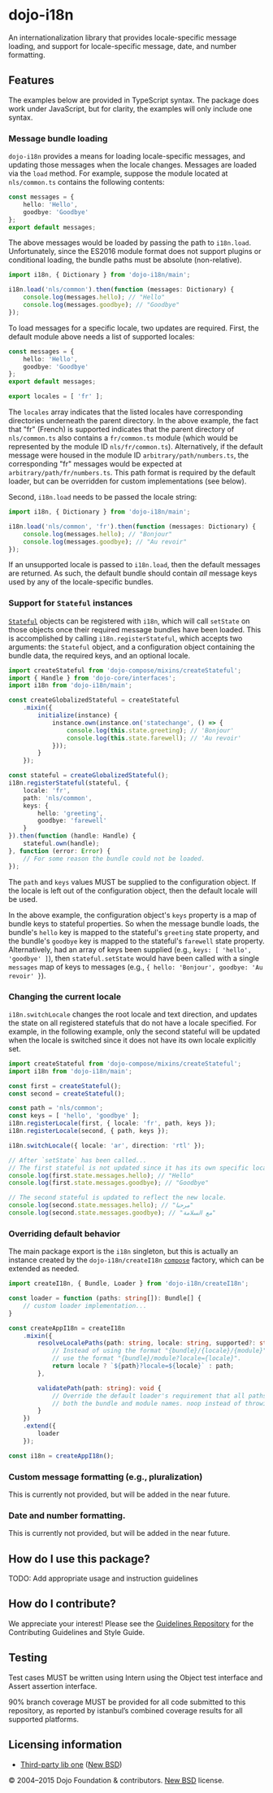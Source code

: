 # dojo-i18n

An internationalization library that provides locale-specific message loading, and support for locale-specific message, date, and number formatting.

## Features

The examples below are provided in TypeScript syntax. The package does work under JavaScript, but for clarity, the examples will only include one syntax.

### Message bundle loading

`dojo-i18n` provides a means for loading locale-specific messages, and updating those messages when the locale changes. Messages are loaded via the `load` method. For example, suppose the module located at `nls/common.ts` contains the following contents:

```typescript
const messages = {
	hello: 'Hello',
	goodbye: 'Goodbye'
};
export default messages;
```

The above messages would be loaded by passing the path to `i18n.load`. Unfortunately, since the ES2016 module format does not support plugins or conditional loading, the bundle paths must be absolute (non-relative).

```typescript
import i18n, { Dictionary } from 'dojo-i18n/main';

i18n.load('nls/common').then(function (messages: Dictionary) {
	console.log(messages.hello); // "Hello"
	console.log(messages.goodbye); // "Goodbye"
});
```

To load messages for a specific locale, two updates are required. First, the default module above needs a list of supported locales:

```typescript
const messages = {
	hello: 'Hello',
	goodbye: 'Goodbye'
};
export default messages;

export locales = [ 'fr' ];
```

The `locales` array indicates that the listed locales have corresponding directories underneath the parent directory. In the above example, the fact that "fr" (French) is supported indicates that the parent directory of `nls/common.ts` also contains a `fr/common.ts` module (which would be represented by the module ID `nls/fr/common.ts`). Alternatively, if the default message were housed in the module ID `arbitrary/path/numbers.ts`, the corresponding "fr" messages would be expected at `arbitrary/path/fr/numbers.ts`. This path format is required by the default loader, but can be overridden for custom implementations (see below).

Second, `i18n.load` needs to be passed the locale string:

```typescript
import i18n, { Dictionary } from 'dojo-i18n/main';

i18n.load('nls/common', 'fr').then(function (messages: Dictionary) {
	console.log(messages.hello); // "Bonjour"
	console.log(messages.goodbye); // "Au revoir"
});
```

If an unsupported locale is passed to `i18n.load`, then the default messages are returned. As such, the default bundle should contain _all_ message keys used by any of the locale-specific bundles.

### Support for `Stateful` instances

[`Stateful`](https://github.com/dojo/compose/blob/master/src/mixins/createStateful.ts) objects can be registered with `i18n`, which will call `setState` on those objects once their required message bundles have been loaded. This is accomplished by calling `i18n.registerStateful`, which accepts two arguments: the `Stateful` object, and a configuration object containing the bundle data, the required keys, and an optional locale.

```typescript
import createStateful from 'dojo-compose/mixins/createStateful';
import { Handle } from 'dojo-core/interfaces';
import i18n from 'dojo-i18n/main';

const createGlobalizedStateful = createStateful
	.mixin({
		initialize(instance) {
			instance.own(instance.on('statechange', () => {
				console.log(this.state.greeting); // 'Bonjour'
				console.log(this.state.farewell); // 'Au revoir'
			}));
		}
	});

const stateful = createGlobalizedStateful();
i18n.registerStateful(stateful, {
	locale: 'fr',
	path: 'nls/common',
	keys: {
		hello: 'greeting',
		goodbye: 'farewell'
	}
}).then(function (handle: Handle) {
	stateful.own(handle);
}, function (error: Error) {
	// For some reason the bundle could not be loaded.
});
```

The `path` and `keys` values MUST be supplied to the configuration object. If the locale is left out of the configuration object, then the default locale will be used.

In the above example, the configuration object's `keys` property is a map of bundle keys to stateful properties. So when the message bundle loads, the bundle's `hello` key is mapped to the stateful's `greeting` state property, and the bundle's `goodbye` key is mapped to the stateful's `farewell` state property. Alternatively, had an array of keys been supplied (e.g., `keys: [ 'hello', 'goodbye' ]`), then `stateful.setState` would have been called with a single `messages` map of keys to messages (e.g., `{ hello: 'Bonjour', goodbye: 'Au revoir' }`).

### Changing the current locale

`i18n.switchLocale` changes the root locale and text direction, and updates the state on all registered statefuls that do not have a locale specified. For example, in the following example, only the second stateful will be updated when the locale is switched since it does not have its own locale explicitly set.

```typescript
import createStateful from 'dojo-compose/mixins/createStateful';
import i18n from 'dojo-i18n/main';

const first = createStateful();
const second = createStateful();

const path = 'nls/common';
const keys = [ 'hello', 'goodbye' ];
i18n.registerLocale(first, { locale: 'fr', path, keys });
i18n.registerLocale(second, { path, keys });

i18n.switchLocale({ locale: 'ar', direction: 'rtl' });

// After `setState` has been called...
// The first stateful is not updated since it has its own specific locale.
console.log(first.state.messages.hello); // "Hello"
console.log(first.state.messages.goodbye); // "Goodbye"

// The second stateful is updated to reflect the new locale.
console.log(second.state.messages.hello); // "مرحبا"
console.log(second.state.messages.goodbye); // "مع السلامة"
```

### Overriding default behavior

The main package export is the `i18n` singleton, but this is actually an instance created by the `dojo-i18n/createI18n` [`compose`](https://github.com/dojo/compose) factory, which can be extended as needed.

```typescript
import createI18n, { Bundle, Loader } from 'dojo-i18n/createI18n';

const loader = function (paths: string[]): Bundle[] {
	// custom loader implementation...
}

const createAppI18n = createI18n
	.mixin({
		resolveLocalePaths(path: string, locale: string, supported?: string[]): string[] {
			// Instead of using the format "{bundle}/{locale}/{module}",
			// use the format "{bundle}/module?locale={locale}".
			return locale ? `${path}?locale=${locale}` : path;
		},

		validatePath(path: string): void {
			// Override the default loader's requirement that all paths must specify
			// both the bundle and module names. noop instead of throwing an error.
		}
	})
	.extend({
		loader
	});

const i18n = createAppI18n();
```

### Custom message formatting (e.g., pluralization)

This is currently not provided, but will be added in the near future.

### Date and number formatting.

This is currently not provided, but will be added in the near future.

## How do I use this package?

TODO: Add appropriate usage and instruction guidelines

## How do I contribute?

We appreciate your interest!  Please see the [Guidelines Repository](https://github.com/dojo/guidelines#readme) for the
Contributing Guidelines and Style Guide.

## Testing

Test cases MUST be written using Intern using the Object test interface and Assert assertion interface.

90% branch coverage MUST be provided for all code submitted to this repository, as reported by istanbul’s combined coverage results for all supported platforms.

## Licensing information

* [Third-party lib one](https//github.com/foo/bar) ([New BSD](http://opensource.org/licenses/BSD-3-Clause))

© 2004–2015 Dojo Foundation & contributors. [New BSD](http://opensource.org/licenses/BSD-3-Clause) license.

